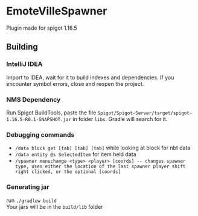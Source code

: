 # EmoteVilleSpawner   

Plugin made for spigot 1.16.5   


## Building  

### IntelliJ IDEA  
Import to IDEA, wait for it to build indexes and dependencies. If you encounter symbol errors, 
close and reopen the project.  

### NMS Dependency   
Run Spigot BuildTools, paste the file `Spigot/Spigot-Server/target/spigot-1.16.5-R0.1-SNAPSHOT.jar` in folder 
`libs`. 
Gradle will search for it.  

### Debugging commands  

- `/data block get [tab] [tab] [tab]` while looking at block for nbt data  
- `/data entity @s SelectedItem` for item held data  
- `/spawner menuchange <type> <player> [coords] -- changes spawner type, uses either the location of the last spawner player shift right clicked, or the optional [coords]`


### Generating jar  
run `./gradlew build`  
Your jars will be in the `build/lib` folder  

